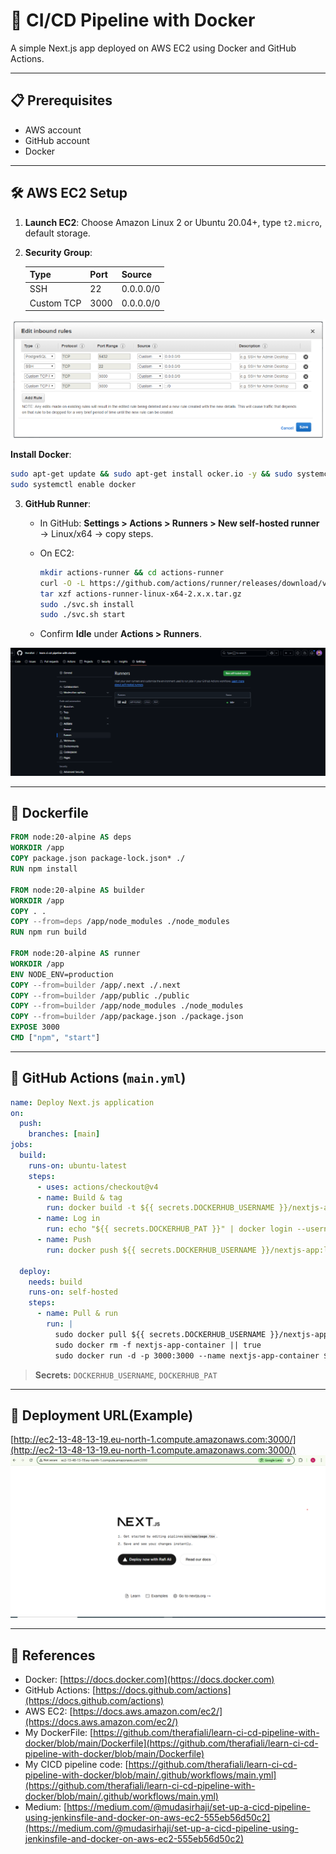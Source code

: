 # 🚀 CI/CD Pipeline with Docker

A simple Next.js app deployed on AWS EC2 using Docker and GitHub Actions.

---

## 📋 Prerequisites

* AWS account
* GitHub account
* Docker&#x20;

---

## 🛠️ AWS EC2 Setup

1. **Launch EC2**: Choose Amazon Linux 2 or Ubuntu 20.04+, type `t2.micro`, default storage.

2. **Security Group**:

   | Type       | Port | Source    |
   | ---------- | ---- | --------- |
   | SSH        | 22   | 0.0.0.0/0 |
   | Custom TCP | 3000 | 0.0.0.0/0 |

![Inbound Rules](aws.png)


   **Install Docker**:

   ```bash
   sudo apt-get update && sudo apt-get install ocker.io -y && sudo systemctl start docker
sudo systemctl enable docker
   ```

3. **GitHub Runner**:

   * In GitHub: **Settings > Actions > Runners > New self-hosted runner** → Linux/x64 → copy steps.
   * On EC2:

     ```bash
     mkdir actions-runner && cd actions-runner
     curl -O -L https://github.com/actions/runner/releases/download/v2.x.x/actions-runner-linux-x64-2.x.x.tar.gz
     tar xzf actions-runner-linux-x64-2.x.x.tar.gz
     sudo ./svc.sh install
     sudo ./svc.sh start
     ```
   * Confirm **Idle** under **Actions > Runners**.

![Githib Actions](runner.png)

---

## 🐳 Dockerfile

```dockerfile
FROM node:20-alpine AS deps
WORKDIR /app
COPY package.json package-lock.json* ./
RUN npm install

FROM node:20-alpine AS builder
WORKDIR /app
COPY . .
COPY --from=deps /app/node_modules ./node_modules
RUN npm run build

FROM node:20-alpine AS runner
WORKDIR /app
ENV NODE_ENV=production
COPY --from=builder /app/.next ./.next
COPY --from=builder /app/public ./public
COPY --from=builder /app/node_modules ./node_modules
COPY --from=builder /app/package.json ./package.json
EXPOSE 3000
CMD ["npm", "start"]
```

---

## 🤖 GitHub Actions (`main.yml`)

```yaml
name: Deploy Next.js application
on:
  push:
    branches: [main]
jobs:
  build:
    runs-on: ubuntu-latest
    steps:
      - uses: actions/checkout@v4
      - name: Build & tag
        run: docker build -t ${{ secrets.DOCKERHUB_USERNAME }}/nextjs-app:latest .
      - name: Log in
        run: echo "${{ secrets.DOCKERHUB_PAT }}" | docker login --username "${{ secrets.DOCKERHUB_USERNAME }}" --password-stdin
      - name: Push
        run: docker push ${{ secrets.DOCKERHUB_USERNAME }}/nextjs-app:latest

  deploy:
    needs: build
    runs-on: self-hosted
    steps:
      - name: Pull & run
        run: |
          sudo docker pull ${{ secrets.DOCKERHUB_USERNAME }}/nextjs-app:latest
          sudo docker rm -f nextjs-app-container || true
          sudo docker run -d -p 3000:3000 --name nextjs-app-container ${{ secrets.DOCKERHUB_USERNAME }}/nextjs-app:latest
```

> **Secrets:** `DOCKERHUB_USERNAME`, `DOCKERHUB_PAT`

---

## 🚀 Deployment URL(Example)

[http://ec2-13-48-13-19.eu-north-1.compute.amazonaws.com:3000/](http://ec2-13-48-13-19.eu-north-1.compute.amazonaws.com:3000/)
![Preview](live.png)

---

## 📝 References

* Docker: [https://docs.docker.com](https://docs.docker.com)
* GitHub Actions: [https://docs.github.com/actions](https://docs.github.com/actions)
* AWS EC2: [https://docs.aws.amazon.com/ec2/](https://docs.aws.amazon.com/ec2/)
* My DockerFile: [https://github.com/therafiali/learn-ci-cd-pipeline-with-docker/blob/main/Dockerfile](https://github.com/therafiali/learn-ci-cd-pipeline-with-docker/blob/main/Dockerfile)
* My CICD pipeline code: [https://github.com/therafiali/learn-ci-cd-pipeline-with-docker/blob/main/.github/workflows/main.yml](https://github.com/therafiali/learn-ci-cd-pipeline-with-docker/blob/main/.github/workflows/main.yml)
* Medium: [https://medium.com/@mudasirhaji/set-up-a-cicd-pipeline-using-jenkinsfile-and-docker-on-aws-ec2-555eb56d50c2](https://medium.com/@mudasirhaji/set-up-a-cicd-pipeline-using-jenkinsfile-and-docker-on-aws-ec2-555eb56d50c2)

